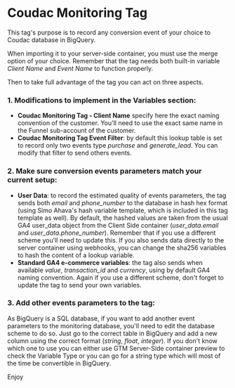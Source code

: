 # Coudac Monitoring Tag
This tag's purpose is to record any conversion event of your choice to Coudac database in BigQuery.

When importing it to your server-side container, you must use the merge option of your choice. Remember that the tag needs both built-in variable *Client Name* and *Event Name* to function properly.

Then to take full advantage of the tag you can act on three aspects.
### 1. Modifications to implement in the Variables section:
- **Coudac Monitoring Tag - Client Name** specify here the exact naming convention of the customer. You'll need to use the exact same name in the Funnel sub-account of the customer.
- **Coudac Monitoring Tag Event Filter**: by default this lookup table is set to record only two events type *purchase* and *generate_lead*. You can modify that filter to send others events.

### 2. Make sure conversion events parameters match your current setup:
- **User Data**: to record the estimated quality of events parameters, the tag sends both *email* and *phone_number* to the database in hash hex format (using Simo Ahava's hash variable template, which is included in this tag template as well). By default, the hashed values are taken from the usual GA4 user_data object from the Client Side container (*user_data.email* and *user_data.phone_number*). Remember that if you use a different scheme you'll need to update this. If you also sends data directly to the server container using webhooks, you can change the sha256 variables to hash the content of a lookup variable.
- **Standard GA4 e-commerce variables**: the tag also sends when available *value*, *transaction_id* and *currency*, using by default GA4 naming convention. Again if you use a different scheme, don't forget to update the tag to send your own variables.

### 3. Add other events parameters to the tag:
As BigQuery is a SQL database, if you want to add another event parameters to the monitoring database, you'll need to edit the database scheme to do so. Just go to the correct table in BigQuery and add a new column using the correct format (*string*, *float*, *integer*). If you don't know which one to use you can either use GTM Server-Side container preview to check the Variable Type or you can go for a string type which will most of the time be convertible in BigQuery.

Enjoy
